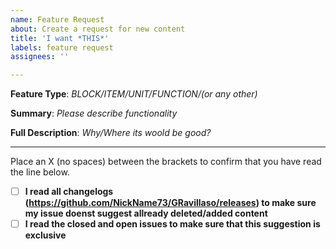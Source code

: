 ```yaml
---
name: Feature Request
about: Create a request for new content
title: 'I want *THIS*'
labels: feature request
assignees: ''

---
```


**Feature Type**: *BLOCK/ITEM/UNIT/FUNCTION/(or any other)*

**Summary**: *Please describe functionality*

**Full Description**: *Why/Where its woold be good?*

---

Place an X (no spaces) between the brackets to confirm that you have read the line below.
- [ ] **I read all changelogs (https://github.com/NickName73/GRavillaso/releases) to make sure my issue doenst suggest allready deleted/added content**
- [ ] **I read the closed and open issues to make sure that this suggestion is exclusive**
